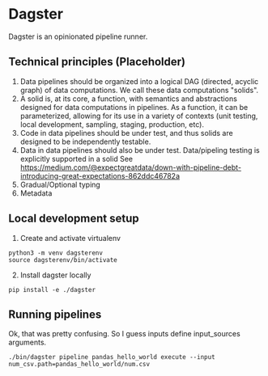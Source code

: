 # Dagster

Dagster is an opinionated pipeline runner.

## Technical principles (Placeholder)

1.  Data pipelines should be organized into a logical DAG (directed, acyclic graph) of data computations. We call these data computations "solids".
2.  A solid is, at its core, a function, with semantics and abstractions designed for data computations in pipelines. As a function, it can be parameterized, allowing for its use in a variety of contexts (unit testing, local development, sampling, staging, production, etc).
3.  Code in data pipelines should be under test, and thus solids are designed to be independently testable.
4.  Data in data pipelines should also be under test. Data/pipeling testing is explicitly supported in a solid See https://medium.com/@expectgreatdata/down-with-pipeline-debt-introducing-great-expectations-862ddc46782a
5.  Gradual/Optional typing
6.  Metadata

## Local development setup

1. Create and activate virtualenv

```
python3 -m venv dagsterenv
source dagsterenv/bin/activate
```

2. Install dagster locally

```
pip install -e ./dagster
```

## Running pipelines

Ok, that was pretty confusing. So I guess inputs define input_sources arguments.

```
./bin/dagster pipeline pandas_hello_world execute --input num_csv.path=pandas_hello_world/num.csv
```
